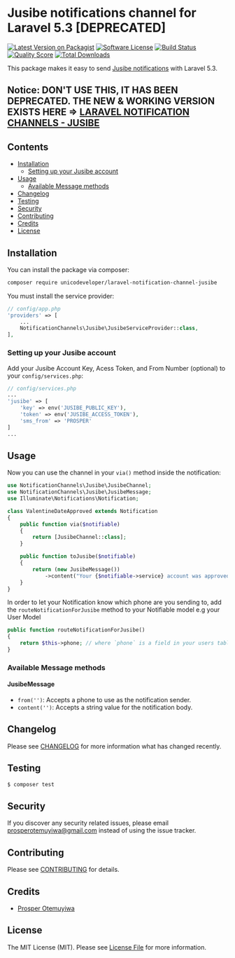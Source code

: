 # Jusibe notifications channel for Laravel 5.3 [DEPRECATED]


[![Latest Version on Packagist](https://img.shields.io/packagist/v/unicodeveloper/laravel-notification-channel-jusibe.svg?style=flat-square)](https://packagist.org/packages/unicodeveloper/laravel-notification-channel-jusibe)
[![Software License](https://img.shields.io/badge/license-MIT-brightgreen.svg?style=flat-square)](LICENSE.md)
[![Build Status](https://img.shields.io/travis/unicodeveloper/laravel-notification-channel-jusibe/master.svg?style=flat-square)](https://travis-ci.org/unicodeveloper/laravel-notification-channel-jusibe)
[![Quality Score](https://img.shields.io/scrutinizer/g/unicodeveloper/laravel-notification-channel-jusibe.svg?style=flat-square)](https://scrutinizer-ci.com/g/unicodeveloper/laravel-notification-channel-jusibe)
[![Total Downloads](https://img.shields.io/packagist/dt/unicodeveloper/laravel-notification-channel-jusibe.svg?style=flat-square)](https://packagist.org/packages/unicodeveloper/laravel-notification-channel-jusibe)

This package makes it easy to send [Jusibe notifications](https://jusibe.com/docs/) with Laravel 5.3.

## Notice: DON'T USE THIS, IT HAS BEEN DEPRECATED. THE NEW & WORKING VERSION EXISTS HERE => [LARAVEL NOTIFICATION CHANNELS - JUSIBE](https://github.com/laravel-notification-channels/jusibe)



## Contents

- [Installation](#installation)
    - [Setting up your Jusibe account](#setting-up-your-jusibe-account)
- [Usage](#usage)
    - [Available Message methods](#available-message-methods)
- [Changelog](#changelog)
- [Testing](#testing)
- [Security](#security)
- [Contributing](#contributing)
- [Credits](#credits)
- [License](#license)

## Installation

You can install the package via composer:

``` bash
composer require unicodeveloper/laravel-notification-channel-jusibe
```

You must install the service provider:

```php
// config/app.php
'providers' => [
    ...
    NotificationChannels\Jusibe\JusibeServiceProvider::class,
],
```

### Setting up your Jusibe account

Add your Jusibe Account Key, Acess Token, and From Number (optional) to your `config/services.php`:

```php
// config/services.php
...
'jusibe' => [
    'key' => env('JUSIBE_PUBLIC_KEY'),
    'token' => env('JUSIBE_ACCESS_TOKEN'),
    'sms_from' => 'PROSPER'
]
...
```

## Usage

Now you can use the channel in your `via()` method inside the notification:

``` php
use NotificationChannels\Jusibe\JusibeChannel;
use NotificationChannels\Jusibe\JusibeMessage;
use Illuminate\Notifications\Notification;

class ValentineDateApproved extends Notification
{
    public function via($notifiable)
    {
        return [JusibeChannel::class];
    }

    public function toJusibe($notifiable)
    {
        return (new JusibeMessage())
            ->content("Your {$notifiable->service} account was approved!");
    }
}
```

In order to let your Notification know which phone are you sending to, add the `routeNotificationForJusibe` method to your Notifiable model e.g your User Model

```php
public function routeNotificationForJusibe()
{
    return $this->phone; // where `phone` is a field in your users table;
}
```

### Available Message methods

#### JusibeMessage

- `from('')`: Accepts a phone to use as the notification sender.
- `content('')`: Accepts a string value for the notification body.

## Changelog

Please see [CHANGELOG](CHANGELOG.md) for more information what has changed recently.

## Testing

``` bash
$ composer test
```

## Security

If you discover any security related issues, please email prosperotemuyiwa@gmail.com instead of using the issue tracker.

## Contributing

Please see [CONTRIBUTING](CONTRIBUTING.md) for details.

## Credits

- [Prosper Otemuyiwa](https://github.com/unicodeveloper)

## License

The MIT License (MIT). Please see [License File](LICENSE.md) for more information.